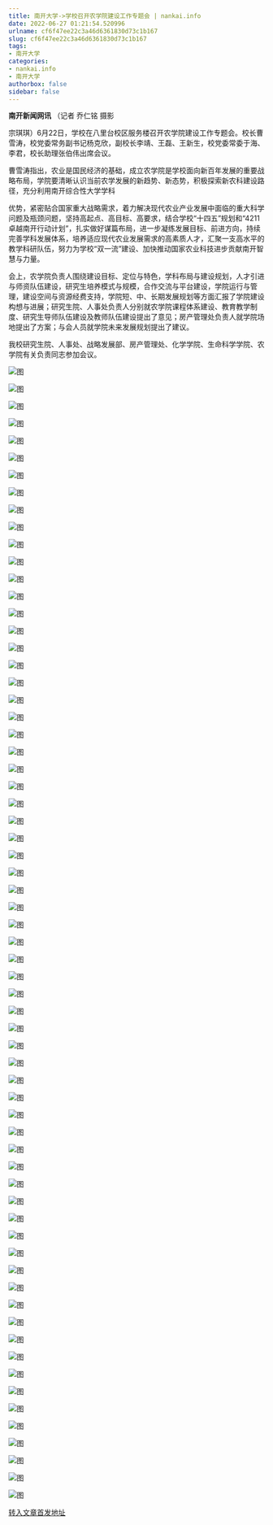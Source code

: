 ```yaml
---
title: 南开大学->学校召开农学院建设工作专题会 | nankai.info
date: 2022-06-27 01:21:54.520996
urlname: cf6f47ee22c3a46d6361830d73c1b167
slug: cf6f47ee22c3a46d6361830d73c1b167
tags: 
- 南开大学
categories:
- nankai.info
- 南开大学
authorbox: false
sidebar: false
---
```

**南开新闻网讯** （记者 乔仁铭 摄影

宗琪琪）6月22日，学校在八里台校区服务楼召开农学院建设工作专题会。校长曹雪涛，校党委常务副书记杨克欣，副校长李靖、王磊、王新生，校党委常委于海、李君，校长助理张伯伟出席会议。

曹雪涛指出，农业是国民经济的基础，成立农学院是学校面向新百年发展的重要战略布局，学院要清晰认识当前农学发展的新趋势、新态势，积极探索新农科建设路径，充分利用南开综合性大学学科
<!--more-->
优势，紧密贴合国家重大战略需求，着力解决现代农业产业发展中面临的重大科学问题及瓶颈问题，坚持高起点、高目标、高要求，结合学校“十四五”规划和“4211卓越南开行动计划”，扎实做好谋篇布局，进一步凝练发展目标、前进方向，持续完善学科发展体系，培养适应现代农业发展需求的高素质人才，汇聚一支高水平的教学科研队伍，努力为学校“双一流”建设、加快推动国家农业科技进步贡献南开智慧与力量。

会上，农学院负责人围绕建设目标、定位与特色，学科布局与建设规划，人才引进与师资队伍建设，研究生培养模式与规模，合作交流与平台建设，学院运行与管理，建设空间与资源经费支持，学院短、中、长期发展规划等方面汇报了学院建设构想与进展；研究生院、人事处负责人分别就农学院课程体系建设、教育教学制度、研究生导师队伍建设及教师队伍建设提出了意见；房产管理处负责人就学院场地提出了方案；与会人员就学院未来发展规划提出了建议。

我校研究生院、人事处、战略发展部、房产管理处、化学学院、生命科学学院、农学院有关负责同志参加会议。

![图](http://news.nankai.edu.cn/ywsd/system/2022/06/23/g)

![图](http://news.nankai.edu.cn/ywsd/system/2022/06/23/p)

![图](http://news.nankai.edu.cn/ywsd/system/2022/06/23/j)

![图](http://news.nankai.edu.cn/ywsd/system/2022/06/23/)

![图](http://news.nankai.edu.cn/ywsd/system/2022/06/23/2)

![图](http://news.nankai.edu.cn/ywsd/system/2022/06/23/e)

![图](http://news.nankai.edu.cn/ywsd/system/2022/06/23/a)

![图](http://news.nankai.edu.cn/ywsd/system/2022/06/23/a)

![图](http://news.nankai.edu.cn/ywsd/system/2022/06/23/4)

![图](http://news.nankai.edu.cn/ywsd/system/2022/06/23/b)

![图](http://news.nankai.edu.cn/ywsd/system/2022/06/23/c)

![图](http://news.nankai.edu.cn/ywsd/system/2022/06/23/1)

![图](http://news.nankai.edu.cn/ywsd/system/2022/06/23/_)

![图](http://news.nankai.edu.cn/ywsd/system/2022/06/23/9)

![图](http://news.nankai.edu.cn/ywsd/system/2022/06/23/9)

![图](http://news.nankai.edu.cn/ywsd/system/2022/06/23/3)

![图](http://news.nankai.edu.cn/ywsd/system/2022/06/23/6)

![图](http://news.nankai.edu.cn/ywsd/system/2022/06/23/4)

![图](http://news.nankai.edu.cn/ywsd/system/2022/06/23/0)

![图](http://news.nankai.edu.cn/ywsd/system/2022/06/23/0)

![图](http://news.nankai.edu.cn/ywsd/system/2022/06/23/0)

![图](http://news.nankai.edu.cn/ywsd/system/2022/06/23/3)

![图](http://news.nankai.edu.cn/ywsd/system/2022/06/23/0)

![图](http://news.nankai.edu.cn/ywsd/system/2022/06/23/0)

![图](http://news.nankai.edu.cn/)

![图](http://news.nankai.edu.cn/ywsd/system/2022/06/23/3)

![图](http://news.nankai.edu.cn/ywsd/system/2022/06/23/6)

![图](http://news.nankai.edu.cn/ywsd/system/2022/06/23/4)

![图](http://news.nankai.edu.cn/)

![图](http://news.nankai.edu.cn/ywsd/system/2022/06/23/0)

![图](http://news.nankai.edu.cn/ywsd/system/2022/06/23/0)

![图](http://news.nankai.edu.cn/ywsd/system/2022/06/23/0)

![图](http://news.nankai.edu.cn/)

![图](http://news.nankai.edu.cn/ywsd/system/2022/06/23/3)

![图](http://news.nankai.edu.cn/ywsd/system/2022/06/23/0)

![图](http://news.nankai.edu.cn/ywsd/system/2022/06/23/0)

![图](http://news.nankai.edu.cn/)

![图](http://news.nankai.edu.cn/ywsd/system/2022/06/23/c)

![图](http://news.nankai.edu.cn/ywsd/system/2022/06/23/i)

![图](http://news.nankai.edu.cn/ywsd/system/2022/06/23/p)

![图](http://news.nankai.edu.cn/)

![图](http://news.nankai.edu.cn/ywsd/system/2022/06/23/n)

![图](http://news.nankai.edu.cn/ywsd/system/2022/06/23/c)

![图](http://news.nankai.edu.cn/ywsd/system/2022/06/23/)

![图](http://news.nankai.edu.cn/ywsd/system/2022/06/23/u)

![图](http://news.nankai.edu.cn/ywsd/system/2022/06/23/d)

![图](http://news.nankai.edu.cn/ywsd/system/2022/06/23/e)

![图](http://news.nankai.edu.cn/ywsd/system/2022/06/23/)

![图](http://news.nankai.edu.cn/ywsd/system/2022/06/23/i)

![图](http://news.nankai.edu.cn/ywsd/system/2022/06/23/a)

![图](http://news.nankai.edu.cn/ywsd/system/2022/06/23/k)

![图](http://news.nankai.edu.cn/ywsd/system/2022/06/23/n)

![图](http://news.nankai.edu.cn/ywsd/system/2022/06/23/a)

![图](http://news.nankai.edu.cn/ywsd/system/2022/06/23/n)

![图](http://news.nankai.edu.cn/ywsd/system/2022/06/23/)

![图](http://news.nankai.edu.cn/ywsd/system/2022/06/23/s)

![图](http://news.nankai.edu.cn/ywsd/system/2022/06/23/w)

![图](http://news.nankai.edu.cn/ywsd/system/2022/06/23/e)

![图](http://news.nankai.edu.cn/ywsd/system/2022/06/23/n)

![图](http://news.nankai.edu.cn/)

![图](http://news.nankai.edu.cn/)

![图](http://news.nankai.edu.cn/ywsd/system/2022/06/23/:)

![图](http://news.nankai.edu.cn/ywsd/system/2022/06/23/p)

![图](http://news.nankai.edu.cn/ywsd/system/2022/06/23/t)

![图](http://news.nankai.edu.cn/ywsd/system/2022/06/23/t)

![图](http://news.nankai.edu.cn/ywsd/system/2022/06/23/h)

[转入文章首发地址](http://news.nankai.edu.cn/ywsd/system/2022/06/23/030051782.shtml)